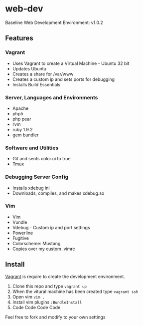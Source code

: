 web-dev
=======

Baseline Web Development Environment: v1.0.2
<h2>Features</h2>
<h3>Vagrant</h3>
<ul>
	<li>Uses Vagrant to create a Virtual Machine - Ubuntu 32 bit</li>
	<li>Updates Ubuntu</li>
	<li>Creates a share for /var/www</li>
	<li>Creates a custom ip and sets ports for debugging</li>
	<li>Installs Build Essentials</li>
</ul>
<h3>Server, Languages and Environments</h3>
<ul>
	<li>Apache</li>
	<li>php5</li>
	<li>php pear</li>
	<li>rvm</li>
	<li>ruby 1.9.2</li>
	<li>gem bundler</li>
</ul>
<h3>Software and Utilities</h3>
<ul>
	<li>Git and sents color.ui to true</li>
	<li>Tmux</li>
</ul>
<h3>Debugging Server Config</h3>
<ul>
	<li>Installs xdebug ini</li>
	<li>Downloads, compiles, and makes xdebug.so</li>
</ul>
<h3>Vim</h3>
<ul>
	<li>Vim</li>
	<li>Vundle</li>
	<li>Vdebug - Custom ip and port settings</li>
	<li>Powerline</li>
	<li>Fugitive</li>
	<li>Colorscheme: Mustang</li>
	<li>Copies over my custom .vimrc</li>
</ul>
<h2>Install</h2>
<p><a href="http://www.vagrantup.com/">Vagrant</a> is require to create the development environment.</p>
<ol>
	<li>Clone this repo and type <code>vagrant up</code></li>
	<li>When the vitural machine has been created type <code>vagrant ssh</code></li>
	<li>Open vim <code>vim .</code></li>
	<li>Install vim plugins <code>:BundleInstall</code></li>
	<li>Code Code Code Code</li>
</ol>
<p>Feel free to fork and modify to your own settings</p>

